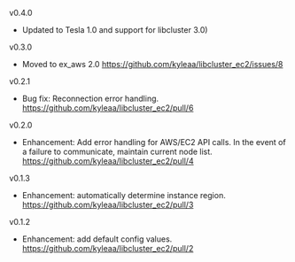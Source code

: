 v0.4.0
- Updated to Tesla 1.0 and support for libcluster 3.0)

v0.3.0
- Moved to ex_aws 2.0 https://github.com/kyleaa/libcluster_ec2/issues/8

v0.2.1
- Bug fix: Reconnection error handling. https://github.com/kyleaa/libcluster_ec2/pull/6

v0.2.0
- Enhancement: Add error handling for AWS/EC2 API calls. In the event of a failure to communicate, maintain current node list. https://github.com/kyleaa/libcluster_ec2/pull/4

v0.1.3
- Enhancement: automatically determine instance region.  https://github.com/kyleaa/libcluster_ec2/pull/3

v0.1.2
- Enhancement: add default config values.  https://github.com/kyleaa/libcluster_ec2/pull/2

